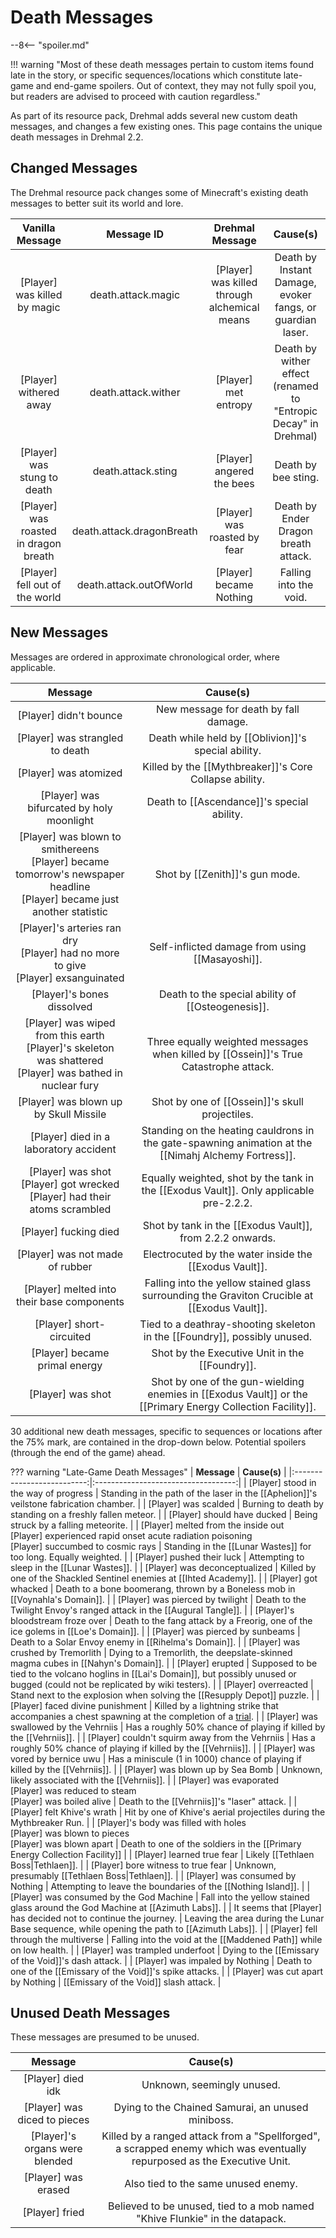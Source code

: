 # Death Messages

--8<-- "spoiler.md"

!!! warning "Most of these death messages pertain to custom items found late in the story, or specific sequences/locations which constitute late-game and end-game spoilers. Out of context, they may not fully spoil you, but readers are advised to proceed with caution regardless."

As part of its resource pack, Drehmal adds several new custom death messages, and changes a few existing ones. This page contains the unique death messages in Drehmal 2.2.

## Changed Messages

The Drehmal resource pack changes some of Minecraft's existing death messages to better suit its world and lore.

| **Vanilla Message** | **Message ID** | **Drehmal Message** | **Cause(s)** |
|:------------------------:|:----------------:|:--------------------------:|:-----------------------------------:|
| [Player] was killed by magic  |  death.attack.magic | [Player] was killed through alchemical means |  Death by Instant Damage, evoker fangs, or guardian laser.  |
| [Player] withered away | death.attack.wither | [Player] met entropy | Death by wither effect (renamed to "Entropic Decay" in Drehmal) |
| [Player] was stung to death | death.attack.sting | [Player] angered the bees | Death by bee sting. |
| [Player] was roasted in dragon breath | death.attack.dragonBreath | [Player] was roasted by fear | Death by Ender Dragon breath attack. |
| [Player] fell out of the world | death.attack.outOfWorld | [Player] became Nothing | Falling into the void. |

## New Messages

Messages are ordered in approximate chronological order, where applicable. 

| **Message** | **Cause(s)** |
|:--------------------------:|:-----------------------------------:|
| [Player] didn't bounce | New message for death by fall damage. |
| [Player] was strangled to death | Death while held by [[Oblivion]]'s special ability. |
| [Player] was atomized | Killed by the [[Mythbreaker]]'s Core Collapse ability. |
| [Player] was bifurcated by holy moonlight | Death to [[Ascendance]]'s special ability. |
| [Player] was blown to smithereens <br> [Player] became tomorrow's newspaper headline <br> [Player] became just another statistic | Shot by [[Zenith]]'s gun mode. |
| [Player]'s arteries ran dry <br> [Player] had no more to give <br> [Player] exsanguinated | Self-inflicted damage from using [[Masayoshi]]. |
| [Player]'s bones dissolved | Death to the special ability of [[Osteogenesis]]. |
| [Player] was wiped from this earth <br> [Player]'s skeleton was shattered <br> [Player] was bathed in nuclear fury | Three equally weighted messages when killed by [[Ossein]]'s True Catastrophe attack. |
| [Player] was blown up by Skull Missile | Shot by one of [[Ossein]]'s skull projectiles. |
| [Player] died in a laboratory accident | Standing on the heating cauldrons in the gate-spawning animation at the [[Nimahj Alchemy Fortress]]. |
| [Player] was shot <br> [Player] got wrecked <br> [Player] had their atoms scrambled | Equally weighted, shot by the tank in the [[Exodus Vault]]. Only applicable pre-2.2.2. |
| [Player] fucking died | Shot by tank in the [[Exodus Vault]], from 2.2.2 onwards. |
| [Player] was not made of rubber | Electrocuted by the water inside the [[Exodus Vault]]. |
| [Player] melted into their base components | Falling into the yellow stained glass surrounding the Graviton Crucible at [[Exodus Vault]]. |
| [Player] short-circuited | Tied to a deathray-shooting skeleton in the [[Foundry]], possibly unused. |
| [Player] became primal energy | Shot by the Executive Unit in the [[Foundry]]. |
| [Player] was shot | Shot by one of the gun-wielding enemies in [[Exodus Vault]] or the [[Primary Energy Collection Facility]]. |

30 additional new death messages, specific to sequences or locations after the 75% mark, are contained in the drop-down below. Potential spoilers (through the end of the game) ahead.

??? warning "Late-Game Death Messages"
    | **Message** | **Cause(s)** |
    |:--------------------------:|:-----------------------------------:|
    | [Player] stood in the way of progress | Standing in the path of the laser in the [[Aphelion]]'s veilstone fabrication chamber. |
    | [Player] was scalded | Burning to death by standing on a freshly fallen meteor. |
    | [Player] should have ducked | Being struck by a falling meteorite. |
    | [Player] melted from the inside out <br> [Player] experienced rapid onset acute radiation poisoning <br> [Player] succumbed to cosmic rays | Standing in the [[Lunar Wastes]] for too long. Equally weighted. |
    | [Player] pushed their luck | Attempting to sleep in the [[Lunar Wastes]]. |
    | [Player] was deconceptualized | Killed by one of the Shackled Sentinel enemies at [[Ihted Academy]]. |
    | [Player] got whacked | Death to a bone boomerang, thrown by a Boneless mob in [[Voynahla's Domain]]. |
    | [Player] was pierced by twilight | Death to the Twilight Envoy's ranged attack in the [[Augural Tangle]]. |
    | [Player]'s bloodstream froze over | Death to the fang attack by a Freorig, one of the ice golems in [[Loe's Domain]]. |
    | [Player] was pierced by sunbeams | Death to a Solar Envoy enemy in [[Rihelma's Domain]]. |
    | [Player] was crushed by Tremorlith | Dying to a Tremorlith, the deepslate-skinned magma cubes in [[Nahyn's Domain]]. |
    | [Player] erupted | Supposed to be tied to the volcano hoglins in [[Lai's Domain]], but possibly unused or bugged (could not be replicated by wiki testers). |
    | [Player] overreacted | Stand next to the explosion when solving the [[Resupply Depot]] puzzle. |
    | [Player] faced divine punishment | Killed by a lightning strike that accompanies a chest spawning at the completion of a [trial](/World/Post-75_Area/Points_of_Interest/Trials/). |
    | [Player] was swallowed by the Vehrniis | Has a roughly 50% chance of playing if killed by the [[Vehrniis]]. |
    | [Player] couldn't squirm away from the Vehrniis | Has a roughly 50% chance of playing if killed by the [[Vehrniis]]. |
    | [Player] was vored by bernice uwu | Has a miniscule (1 in 1000) chance of playing if killed by the [[Vehrniis]]. |
    | [Player] was blown up by Sea Bomb | Unknown, likely associated with the [[Vehrniis]]. |
    | [Player] was evaporated <br> [Player] was reduced to steam <br> [Player] was boiled alive | Death to the [[Vehrniis]]'s "laser" attack. |
    | [Player] felt Khive's wrath | Hit by one of Khive's aerial projectiles during the Mythbreaker Run. |
    | [Player]'s body was filled with holes <br> [Player] was blown to pieces <br> [Player] was blown apart | Death to one of the soldiers in the [[Primary Energy Collection Facility]] |
    | [Player] learned true fear | Likely [[Tethlaen Boss|Tethlaen]]. |
    | [Player] bore witness to true fear | Unknown, presumably [[Tethlaen Boss|Tethlaen]]. |
    | [Player] was consumed by Nothing | Attempting to leave the boundaries of the [[Nothing Island]]. |
    | [Player] was consumed by the God Machine | Fall into the yellow stained glass around the God Machine at [[Azimuth Labs]]. |
    | It seems that [Player] has decided not to continue the journey. | Leaving the area during the Lunar Base sequence, while opening the path to [[Azimuth Labs]]. |
    | [Player] fell through the multiverse | Falling into the void at the [[Maddened Path]] while on low health. |
    | [Player] was trampled underfoot | Dying to the [[Emissary of the Void]]'s dash attack. |
    | [Player] was impaled by Nothing | Death to one of the [[Emissary of the Void]]'s spike attacks. |
    | [Player] was cut apart by Nothing | [[Emissary of the Void]] slash attack. |

## Unused Death Messages

These messages are presumed to be unused.

| **Message** | **Cause(s)** |
|:--------------------------:|:-----------------------------------:|
| [Player] died idk | Unknown, seemingly unused. |
| [Player] was diced to pieces | Dying to the Chained Samurai, an unused miniboss. |
| [Player]'s organs were blended | Killed by a ranged attack from a "Spellforged", a scrapped enemy which was eventually repurposed as the Executive Unit. |
| [Player] was erased | Also tied to the same unused enemy. |
| [Player] fried | Believed to be unused, tied to a mob named "Khive Flunkie" in the datapack. |
